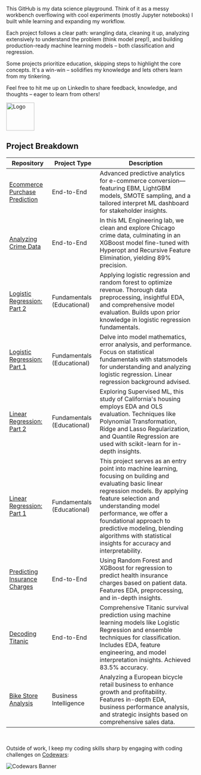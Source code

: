 This GitHub is my data science playground. Think of it as a messy workbench overflowing with cool experiments (mostly Jupyter notebooks) I built while learning and expanding my workflow.

Each project follows a clear path: wrangling data, cleaning it up, analyzing extensively to understand the problem (think model prep!), and building production-ready machine learning models – both classification and regression. 

Some projects prioritize education, skipping steps to highlight the core concepts. It's a win-win – solidifies my knowledge and lets others learn from my tinkering.

Feel free to hit me up on LinkedIn to share feedback, knowledge, and thoughts – eager to learn from others!

<img src="https://iili.io/HXJBlj9.jpg" alt="Logo" width="75"/>

## Project Breakdown

| Repository                                                                                              | Project Type               | Description            |
|---------------------------------------------------------------------------------------------------------|----------------------------|------------------------|
| [Ecommerce Purchase Prediction](https://github.com/FutureGoose/ecommerce_purchase_prediction)           | End-to-End                 | Advanced predictive analytics for e-commerce conversion—featuring EBM, LightGBM models, SMOTE sampling, and a tailored interpret ML dashboard for stakeholder insights.                       |
| [Analyzing Crime Data](https://github.com/FutureGoose/analyzing_crime_data)                             | End-to-End                 | In this ML Engineering lab, we clean and explore Chicago crime data, culminating in an XGBoost model fine-tuned with Hyperopt and Recursive Feature Elimination, yielding 89% precision.                       |
| [Logistic Regression: Part 2](https://github.com/FutureGoose/advanced_techniques_logistic_regression)   | Fundamentals (Educational) | Applying logistic regression and random forest to optimize revenue. Thorough data preprocessing, insightful EDA, and comprehensive model evaluation. Builds upon prior knowledge in logistic regression fundamentals.                       |
| [Logistic Regression: Part 1](https://github.com/FutureGoose/fundamentals_logistic_regression)          | Fundamentals (Educational) | Delve into model mathematics, error analysis, and performance. Focus on statistical fundamentals with statsmodels for understanding and analyzing logistic regression. Linear regression background advised.                       |
| [Linear Regression: Part 2](https://github.com/FutureGoose/advanced_techniques_linear_regression)       | Fundamentals (Educational) | Exploring Supervised ML, this study of California's housing employs EDA and OLS evaluation. Techniques like Polynomial Transformation, Ridge and Lasso Regularization, and Quantile Regression are used with scikit-learn for in-depth insights.                       |
| [Linear Regression: Part 1](https://github.com/FutureGoose/fundamentals_ols_linear_regression)          | Fundamentals (Educational) | This project serves as an entry point into machine learning, focusing on building and evaluating basic linear regression models. By applying feature selection and understanding model performance, we offer a foundational approach to predictive modeling, blending algorithms with statistical insights for accuracy and interpretability.                        |
| [Predicting Insurance Charges](https://github.com/FutureGoose/predicting_insurance_charges)             | End-to-End                 | Using Random Forest and XGBoost for regression to predict health insurance charges based on patient data. Features EDA, preprocessing, and in-depth insights.                       |
| [Decoding Titanic](https://github.com/FutureGoose/decoding_titanic)                                     | End-to-End                 | Comprehensive Titanic survival prediction using machine learning models like Logistic Regression and ensemble techniques for classification. Includes EDA, feature engineering, and model interpretation insights. Achieved 83.5% accuracy.                       |
| [Bike Store Analysis](https://github.com/FutureGoose/bike-store-analysis)                               | Business Intelligence      | Analyzing a European bicycle retail business to enhance growth and profitability. Features in-depth EDA, business performance analysis, and strategic insights based on comprehensive sales data.                       |

<br>

Outside of work, I keep my coding skills sharp by engaging with coding challenges on [Codewars](https://www.codewars.com/users/FutureGoose):


![Codewars Banner](https://www.codewars.com/users/FutureGoose/badges/large)







<!--
**FutureGoose/FutureGoose** is a ✨ _special_ ✨ repository because its `README.md` (this file) appears on your GitHub profile.

Here are some ideas to get you started:

- 🔭 I’m currently working on ...
- 🌱 I’m currently learning ...
- 👯 I’m looking to collaborate on ...
- 🤔 I’m looking for help with ...
- 💬 Ask me about ...
- 📫 How to reach me: ...
- 😄 Pronouns: ...
- ⚡ Fun fact: ...
-->
